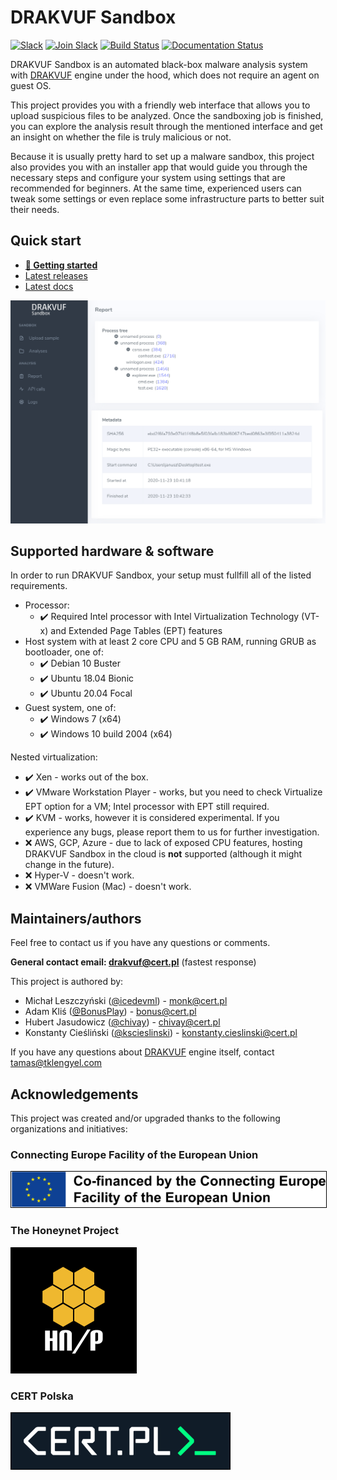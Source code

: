 # DRAKVUF Sandbox
[![Slack](https://img.shields.io/badge/Slack-KVM--VMI-important)](https://kvm-vmi.slack.com) [![Join Slack](https://img.shields.io/badge/Slack-Join%20KVM--VMI-blue)](https://kvm-vmi.herokuapp.com) [![Build Status](https://drone.icedev.pl/api/badges/CERT-Polska/drakvuf-sandbox/status.svg)](https://drone.icedev.pl/CERT-Polska/drakvuf-sandbox) [![Documentation Status](https://readthedocs.org/projects/drakvuf-sandbox/badge/?version=latest)](https://drakvuf-sandbox.readthedocs.io/en/latest/?badge=latest)

DRAKVUF Sandbox is an automated black-box malware analysis system with [DRAKVUF](https://drakvuf.com/) engine under the hood, which does not require an agent on guest OS.

This project provides you with a friendly web interface that allows you to upload suspicious files to be analyzed. Once the sandboxing job is finished, you can explore the analysis result through the mentioned interface and get an insight on whether the file is truly malicious or not.

Because it is usually pretty hard to set up a malware sandbox, this project also provides you with an installer app that would guide you through the necessary steps and configure your system using settings that are recommended for beginners. At the same time, experienced users can tweak some settings or even replace some infrastructure parts to better suit their needs.

## Quick start
* **[👋 Getting started](https://drakvuf-sandbox.readthedocs.io/en/latest/usage/getting_started.html)**
* [Latest releases](https://github.com/CERT-Polska/drakvuf-sandbox/releases)
* [Latest docs](https://drakvuf-sandbox.readthedocs.io/en/latest/)

![DRAKVUF Sandbox - Analysis view](.github/screenshots/sandbox.png)

## Supported hardware & software

In order to run DRAKVUF Sandbox, your setup must fullfill all of the listed requirements.

* Processor:
  * ✔️ Required Intel processor with Intel Virtualization Technology (VT-x) and Extended Page Tables (EPT) features
* Host system with at least 2 core CPU and 5 GB RAM, running GRUB as bootloader, one of:
  * ✔️ Debian 10 Buster
  * ✔️ Ubuntu 18.04 Bionic
  * ✔️ Ubuntu 20.04 Focal
* Guest system, one of:
  * ✔️ Windows 7 (x64)
  * ✔️ Windows 10 build 2004 (x64)

Nested virtualization:

* ✔️ Xen - works out of the box.
* ✔️ VMware Workstation Player - works, but you need to check Virtualize EPT option for a VM; Intel processor with EPT still required.
* ✔️ KVM - works, however it is considered experimental. If you experience any bugs, please report them to us for further investigation.
* ❌ AWS, GCP, Azure - due to lack of exposed CPU features, hosting DRAKVUF Sandbox in the cloud is **not** supported (although it might change in the future).
* ❌ Hyper-V - doesn't work.
* ❌ VMWare Fusion (Mac) - doesn't work.

## Maintainers/authors

Feel free to contact us if you have any questions or comments.

**General contact email: drakvuf@cert.pl** (fastest response)

This project is authored by:

* Michał Leszczyński ([@icedevml](https://github.com/icedevml)) - monk@cert.pl
* Adam Kliś ([@BonusPlay](https://github.com/BonusPlay)) - bonus@cert.pl
* Hubert Jasudowicz ([@chivay](https://github.com/chivay)) - chivay@cert.pl
* Konstanty Cieśliński ([@kscieslinski](https://github.com/kscieslinski)) - konstanty.cieslinski@cert.pl

If you have any questions about [DRAKVUF](https://drakvuf.com/) engine itself, contact tamas@tklengyel.com

## Acknowledgements

This project was created and/or upgraded thanks to the following organizations and initiatives:

### Connecting Europe Facility of the European Union

<a href="https://ec.europa.eu/inea/en/connecting-europe-facility"> <img style="border: 0.2px solid black" src=".github/screenshots/cef.png" alt="Co-financed by the Connecting Europe Facility of the European Union"> </a>

### The Honeynet Project

<a href="https://honeynet.org"> <img style="border: 0.2px solid black" src=".github/screenshots/honeynet.png" alt="Contributed by The Honeynet Project"> </a>

### CERT Polska

<a href="https://cert.pl"> <img style="border: 0.2px solid black" src=".github/screenshots/cert.png" alt="Maintained by CERT Polska"> </a>
